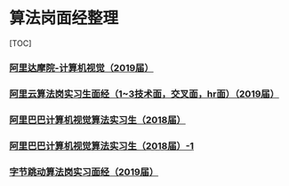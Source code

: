 # 算法岗面经整理

[TOC]

### [阿里达摩院-计算机视觉（2019届）](https://github.com/DWCTOD/AI_study/blob/master/%E7%AE%97%E6%B3%95%E5%B2%97%E9%9D%A2%E7%BB%8F%E6%95%B4%E7%90%86/%E9%98%BF%E9%87%8C%E8%BE%BE%E6%91%A9%E9%99%A2-%E8%AE%A1%E7%AE%97%E6%9C%BA%E8%A7%86%E8%A7%89%EF%BC%882019%E5%B1%8A%EF%BC%89.md)

### [阿里云算法岗实习生面经（1~3技术面，交叉面，hr面）（2019届）](https://github.com/DWCTOD/AI_study/blob/master/%E7%AE%97%E6%B3%95%E5%B2%97%E9%9D%A2%E7%BB%8F%E6%95%B4%E7%90%86/%E9%98%BF%E9%87%8C%E4%BA%91%E7%AE%97%E6%B3%95%E5%B2%97%E9%9D%A2%E7%BB%8F%EF%BC%881~3%E6%8A%80%E6%9C%AF%E9%9D%A2%EF%BC%8C%E4%BA%A4%E5%8F%89%E9%9D%A2%EF%BC%8Chr%E9%9D%A2%EF%BC%89%EF%BC%882019%E5%B1%8A%EF%BC%89.md)

### [阿里巴巴计算机视觉算法实习生（2018届）](https://github.com/DWCTOD/AI_study/blob/master/%E7%AE%97%E6%B3%95%E5%B2%97%E9%9D%A2%E7%BB%8F%E6%95%B4%E7%90%86/%E9%98%BF%E9%87%8C%E5%B7%B4%E5%B7%B4%E8%AE%A1%E7%AE%97%E6%9C%BA%E8%A7%86%E8%A7%89%E7%AE%97%E6%B3%95%E5%AE%9E%E4%B9%A0%E7%94%9F%EF%BC%882018%E5%B1%8A%EF%BC%89.md)

### [阿里巴巴计算机视觉算法实习生（2018届）-1](https://github.com/DWCTOD/AI_study/blob/master/%E7%AE%97%E6%B3%95%E5%B2%97%E9%9D%A2%E7%BB%8F%E6%95%B4%E7%90%86/%E9%98%BF%E9%87%8C%E5%B7%B4%E5%B7%B4%E8%AE%A1%E7%AE%97%E6%9C%BA%E8%A7%86%E8%A7%89%E7%AE%97%E6%B3%95%E5%AE%9E%E4%B9%A0%E7%94%9F%EF%BC%882018%E5%B1%8A%EF%BC%89-1.md)

### [字节跳动算法岗实习面经（2019届）](https://github.com/DWCTOD/AI_study/blob/master/%E7%AE%97%E6%B3%95%E5%B2%97%E9%9D%A2%E7%BB%8F%E6%95%B4%E7%90%86/%E5%AD%97%E8%8A%82%E8%B7%B3%E5%8A%A8%E7%AE%97%E6%B3%95%E5%B2%97%E5%AE%9E%E4%B9%A0%E9%9D%A2%E7%BB%8F%EF%BC%882019%E5%B1%8A%EF%BC%89.md)

